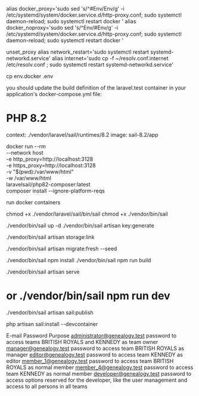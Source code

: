 alias docker_proxy='sudo sed 's/^#Env/Env/g' -i /etc/systemd/system/docker.service.d/http-proxy.conf; sudo systemctl daemon-reload; sudo systemctl restart docker '
alias docker_noproxy='sudo sed 's/^Env/#Env/g' -i /etc/systemd/system/docker.service.d/http-proxy.conf; sudo systemctl daemon-reload; sudo systemctl restart docker '

unset_proxy
alias network_restart='sudo systemctl restart systemd-networkd.service'
alias internet='sudo cp -f ~/resolv.conf.internet /etc/resolv.conf ; sudo systemctl restart systemd-networkd.service'


cp env.docker .env

you should update the build definition of the laravel.test container in your application's docker-compose.yml file:
 
# PHP 8.2
context: ./vendor/laravel/sail/runtimes/8.2
image: sail-8.2/app


docker run --rm \
    --network host \
    -e http_proxy=http://localhost:3128 \
    -e https_proxy=http://localhost:3128 \
    -v "$(pwd):/var/www/html" \
    -w /var/www/html \
    laravelsail/php82-composer:latest \
    composer install --ignore-platform-reqs

run docker containers

chmod +x ./vendor/laravel/sail/bin/sail
chmod +x ./vendor/bin/sail

./vendor/bin/sail up -d
./vendor/bin/sail artisan key:generate

./vendor/bin/sail artisan storage:link

./vendor/bin/sail artisan migrate:fresh --seed

./vendor/bin/sail npm install
./vendor/bin/sail npm run build

./vendor/bin/sail artisan serve
# or ./vendor/bin/sail npm run dev


./vendor/bin/sail artisan sail:publish

php artisan sail:install --devcontainer



E-mail	Password	Purpose
administrator@genealogy.test	password	to access teams BRITISH ROYALS and KENNEDY as team owner
manager@genealogy.test	password	to access team BRITISH ROYALS as manager
editor@genealogy.test	password	to access team KENNEDY as editor
member_1@genealogy.test	password	to access team BRITISH ROYALS as normal member
member_4@genealogy.test	password	to access team KENNEDY as normal member
developer@genealogy.test	password	to access options reserved for the developer, like the user management and access to all persons in all teams
